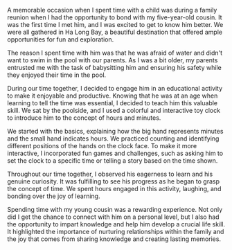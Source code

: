 A memorable occasion when I spent time with a child was during a family reunion when I had the opportunity to bond with my five-year-old cousin. It was the first time I met him, and I was excited to get to know him better. We were all gathered in Ha Long Bay, a beautiful destination that offered ample opportunities for fun and exploration.

The reason I spent time with him was that he was afraid of water and didn't want to swim in the pool with our parents. As I was a bit older, my parents entrusted me with the task of babysitting him and ensuring his safety while they enjoyed their time in the pool.

During our time together, I decided to engage him in an educational activity to make it enjoyable and productive. Knowing that he was at an age when learning to tell the time was essential, I decided to teach him this valuable skill. We sat by the poolside, and I used a colorful and interactive toy clock to introduce him to the concept of hours and minutes.

We started with the basics, explaining how the big hand represents minutes and the small hand indicates hours. We practiced counting and identifying different positions of the hands on the clock face. To make it more interactive, I incorporated fun games and challenges, such as asking him to set the clock to a specific time or telling a story based on the time shown.

Throughout our time together, I observed his eagerness to learn and his genuine curiosity. It was fulfilling to see his progress as he began to grasp the concept of time. We spent hours engaged in this activity, laughing, and bonding over the joy of learning.

Spending time with my young cousin was a rewarding experience. Not only did I get the chance to connect with him on a personal level, but I also had the opportunity to impart knowledge and help him develop a crucial life skill. It highlighted the importance of nurturing relationships within the family and the joy that comes from sharing knowledge and creating lasting memories.
